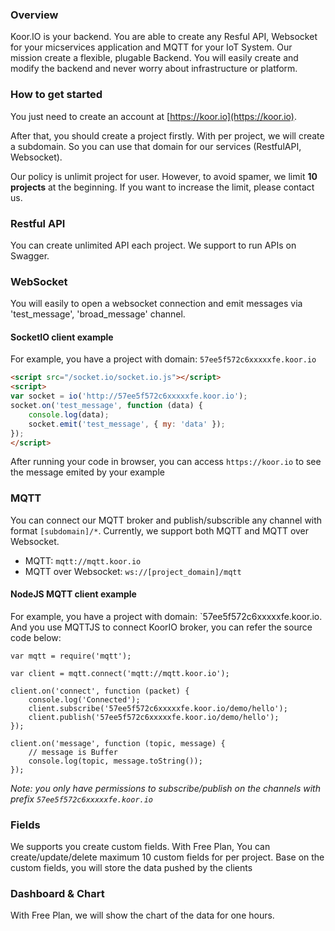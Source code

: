 ### Overview
Koor.IO is your backend. You are able to create any Resful API, Websocket for your micservices application and MQTT for your IoT System. Our mission create a flexible, plugable Backend. You will easily create and modify the backend and never worry about infrastructure or platform.

### How to get started
You just need to create an account at [https://koor.io](https://koor.io).

After that, you should create a project firstly. With per project, we will create a subdomain. So you can use that domain for our services (RestfulAPI, Websocket).

Our policy is unlimit project for user. However, to avoid spamer, we limit **10 projects** at the beginning. If you want to increase the limit, please contact us.

### Restful API
You can create unlimited API each project. We support to run APIs on Swagger.

### WebSocket
You will easily to open a websocket connection and emit messages via 'test_message', 'broad_message' channel. 

#### SocketIO client example
For example, you have a project with domain: `57ee5f572c6xxxxxfe.koor.io`
```html
<script src="/socket.io/socket.io.js"></script>
<script>
var socket = io('http://57ee5f572c6xxxxxfe.koor.io');
socket.on('test_message', function (data) {
    console.log(data);
    socket.emit('test_message', { my: 'data' });
});
</script>
```

After running your code in browser, you can access `https://koor.io` to see the message emited by your example

### MQTT
You can connect our MQTT broker and publish/subscrible any channel with format `[subdomain]/*`. Currently, we support both MQTT and MQTT over Websocket.

- MQTT: `mqtt://mqtt.koor.io`
- MQTT over Websocket: `ws://[project_domain]/mqtt`

#### NodeJS MQTT client example
For example, you have a project with domain: `57ee5f572c6xxxxxfe.koor.io.
And you use MQTTJS to connect KoorIO broker, you can refer the source code below:
```
var mqtt = require('mqtt');

var client = mqtt.connect('mqtt://mqtt.koor.io');

client.on('connect', function (packet) {
    console.log('Connected');
    client.subscribe('57ee5f572c6xxxxxfe.koor.io/demo/hello');
    client.publish('57ee5f572c6xxxxxfe.koor.io/demo/hello');
});

client.on('message', function (topic, message) {
    // message is Buffer 
    console.log(topic, message.toString());
}); 

```
*Note: you only have permissions to subscribe/publish on the channels with prefix `57ee5f572c6xxxxxfe.koor.io`*


### Fields
We supports you create custom fields. With Free Plan, You can create/update/delete maximum 10 custom fields for per project. Base on the custom fields, you will store the data pushed by the clients

### Dashboard & Chart
With Free Plan, we will show the chart of the data for one hours.

